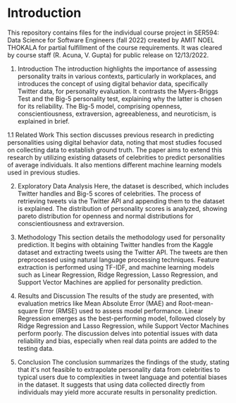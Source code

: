 # Introduction
This repository contains files for the individual course project in SER594: Data Science for Software Engineers (fall 2022) created by AMIT NOEL THOKALA for partial fulfillment of the course requirements. It was cleared by course staff (R. Acuna, V. Gupta) for public release on 12/13/2022.


1. Introduction
The introduction highlights the importance of assessing personality traits in various contexts, particularly in workplaces, and introduces the concept of using digital behavior data, specifically Twitter data, for personality evaluation. It contrasts the Myers-Briggs Test and the Big-5 personality test, explaining why the latter is chosen for its reliability. The Big-5 model, comprising openness, conscientiousness, extraversion, agreeableness, and neuroticism, is explained in brief.

1.1 Related Work
This section discusses previous research in predicting personalities using digital behavior data, noting that most studies focused on collecting data to establish ground truth. The paper aims to extend this research by utilizing existing datasets of celebrities to predict personalities of average individuals. It also mentions different machine learning models used in previous studies.

2. Exploratory Data Analysis
Here, the dataset is described, which includes Twitter handles and Big-5 scores of celebrities. The process of retrieving tweets via the Twitter API and appending them to the dataset is explained. The distribution of personality scores is analyzed, showing pareto distribution for openness and normal distributions for conscientiousness and extraversion.

3. Methodology
This section details the methodology used for personality prediction. It begins with obtaining Twitter handles from the Kaggle dataset and extracting tweets using the Twitter API. The tweets are then preprocessed using natural language processing techniques. Feature extraction is performed using TF-IDF, and machine learning models such as Linear Regression, Ridge Regression, Lasso Regression, and Support Vector Machines are applied for personality prediction.

4. Results and Discussion
The results of the study are presented, with evaluation metrics like Mean Absolute Error (MAE) and Root-mean-square Error (RMSE) used to assess model performance. Linear Regression emerges as the best-performing model, followed closely by Ridge Regression and Lasso Regression, while Support Vector Machines perform poorly. The discussion delves into potential issues with data reliability and bias, especially when real data points are added to the testing data.

5. Conclusion
The conclusion summarizes the findings of the study, stating that it's not feasible to extrapolate personality data from celebrities to typical users due to complexities in tweet language and potential biases in the dataset. It suggests that using data collected directly from individuals may yield more accurate results in personality prediction.
